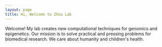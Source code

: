 ```yaml
---
layout: page
title: Hi, Welcome to Zhou Lab
---
```


Welcome! My lab creates new computational techniques for genomics and epigenetics. Our mission is to solve practical and pressing problems for biomedical research. We care about humanity and children's health.
